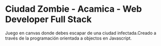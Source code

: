 # Ciudad Zombie - Acamica - Web Developer Full Stack

Juego en canvas donde debes escapar de una ciudad infectada.Creado a través de la programación orientada a objectos en Javascript.
